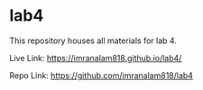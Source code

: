 # lab4
This repository houses all materials for lab 4.

Live Link: https://imranalam818.github.io/lab4/

Repo Link: https://github.com/imranalam818/lab4